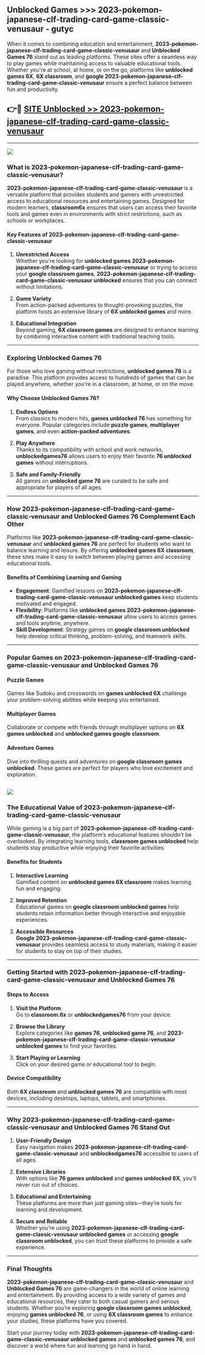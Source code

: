 ## Unblocked Games >>> 2023-pokemon-japanese-clf-trading-card-game-classic-venusaur - gutyc 

When it comes to combining education and entertainment, **2023-pokemon-japanese-clf-trading-card-game-classic-venusaur** and **Unblocked Games 76** stand out as leading platforms. These sites offer a seamless way to play games while maintaining access to valuable educational tools. Whether you're at school, at home, or on the go, platforms like **unblocked games 6X**, **6X classroom**, and **google 2023-pokemon-japanese-clf-trading-card-game-classic-venusaur** ensure a perfect balance between fun and productivity.
## 👉🔴 [SITE Unblocked >> 2023-pokemon-japanese-clf-trading-card-game-classic-venusaur](http://premium.freeplayer.one?title=2023-pokemon-japanese-clf-trading-card-game-classic-venusaur&ref=22JU)
---
<a href="http://premium.freeplayer.one?title=2023-pokemon-japanese-clf-trading-card-game-classic-venusaur&ref=22JU/"><img src="https://github.com/user-attachments/assets/438f12ca-57a4-47a3-8ead-c64da593a1e5"/></a>
### What is 2023-pokemon-japanese-clf-trading-card-game-classic-venusaur?  

**2023-pokemon-japanese-clf-trading-card-game-classic-venusaur** is a versatile platform that provides students and gamers with unrestricted access to educational resources and entertaining games. Designed for modern learners, **classroom6x** ensures that users can access their favorite tools and games even in environments with strict restrictions, such as schools or workplaces.  

#### Key Features of 2023-pokemon-japanese-clf-trading-card-game-classic-venusaur  

1. **Unrestricted Access**  
   Whether you're looking for **unblocked games 2023-pokemon-japanese-clf-trading-card-game-classic-venusaur** or trying to access your **google classroom games**, **2023-pokemon-japanese-clf-trading-card-game-classic-venusaur unblocked** ensures that you can connect without limitations.  

2. **Game Variety**  
   From action-packed adventures to thought-provoking puzzles, the platform hosts an extensive library of **6X unblocked games** and more.  

3. **Educational Integration**  
   Beyond gaming, **6X classroom games** are designed to enhance learning by combining interactive content with traditional teaching tools.  



---

### Exploring Unblocked Games 76  

For those who love gaming without restrictions, **unblocked games 76** is a paradise. This platform provides access to hundreds of games that can be played anywhere, whether you're in a classroom, at home, or on the move.  

#### Why Choose Unblocked Games 76?  

1. **Endless Options**  
   From classics to modern hits, **games unblocked 76** has something for everyone. Popular categories include **puzzle games**, **multiplayer games**, and even **action-packed adventures**.  

2. **Play Anywhere**  
   Thanks to its compatibility with school and work networks, **unblockedgames76** allows users to enjoy their favorite **76 unblocked games** without interruptions.  

3. **Safe and Family-Friendly**  
   All games on **unblocked game 76** are curated to be safe and appropriate for players of all ages.  

---

### How 2023-pokemon-japanese-clf-trading-card-game-classic-venusaur and Unblocked Games 76 Complement Each Other  

Platforms like **2023-pokemon-japanese-clf-trading-card-game-classic-venusaur** and **unblocked games 76** are perfect for students who want to balance learning and leisure. By offering **unblocked games 6X classroom**, these sites make it easy to switch between playing games and accessing educational tools.  

#### Benefits of Combining Learning and Gaming  

- **Engagement**: Gamified lessons on **2023-pokemon-japanese-clf-trading-card-game-classic-venusaur unblocked games** keep students motivated and engaged.  
- **Flexibility**: Platforms like **unblocked games 2023-pokemon-japanese-clf-trading-card-game-classic-venusaur** allow users to access games and tools anytime, anywhere.  
- **Skill Development**: Strategy games on **google classroom unblocked** help develop critical thinking, problem-solving, and teamwork skills.  

---

### Popular Games on 2023-pokemon-japanese-clf-trading-card-game-classic-venusaur and Unblocked Games 76  

#### Puzzle Games  

Games like Sudoku and crosswords on **games unblocked 6X** challenge your problem-solving abilities while keeping you entertained.  

#### Multiplayer Games  

Collaborate or compete with friends through multiplayer options on **6X games unblocked** and **unblocked games google classroom**.  

#### Adventure Games  

Dive into thrilling quests and adventures on **google classroom games unblocked**. These games are perfect for players who love excitement and exploration.  

<a href="http://download.freeplayer.one?title=2023-pokemon-japanese-clf-trading-card-game-classic-venusaur&ref=23D/"><img src="https://github.com/user-attachments/assets/fe0c3e91-c8e1-489c-acf0-e2f614c12fb8"/></a>
---

### The Educational Value of 2023-pokemon-japanese-clf-trading-card-game-classic-venusaur  

While gaming is a big part of **2023-pokemon-japanese-clf-trading-card-game-classic-venusaur**, the platform’s educational features shouldn’t be overlooked. By integrating learning tools, **classroom games unblocked** help students stay productive while enjoying their favorite activities.  

#### Benefits for Students  

1. **Interactive Learning**  
   Gamified content on **unblocked games 6X classroom** makes learning fun and engaging.  

2. **Improved Retention**  
   Educational games on **google classroom unblocked games** help students retain information better through interactive and enjoyable experiences.  

3. **Accessible Resources**  
   **Google 2023-pokemon-japanese-clf-trading-card-game-classic-venusaur** provides seamless access to study materials, making it easier for students to stay on top of their studies.  

---

### Getting Started with 2023-pokemon-japanese-clf-trading-card-game-classic-venusaur and Unblocked Games 76  

#### Steps to Access  

1. **Visit the Platform**  
   Go to **classroom.6x** or **unblockedgames76** from your device.  

2. **Browse the Library**  
   Explore categories like **games 76**, **unblocked game 76**, and **2023-pokemon-japanese-clf-trading-card-game-classic-venusaur unblocked games** to find your favorites.  

3. **Start Playing or Learning**  
   Click on your desired game or educational tool to begin.  

#### Device Compatibility  

Both **6X classroom** and **unblocked games 76** are compatible with most devices, including desktops, laptops, tablets, and smartphones.  

---

### Why 2023-pokemon-japanese-clf-trading-card-game-classic-venusaur and Unblocked Games 76 Stand Out  

1. **User-Friendly Design**  
   Easy navigation makes **2023-pokemon-japanese-clf-trading-card-game-classic-venusaur** and **unblockedgames76** accessible to users of all ages.  

2. **Extensive Libraries**  
   With options like **76 games unblocked** and **games unblocked 6X**, you’ll never run out of choices.  

3. **Educational and Entertaining**  
   These platforms are more than just gaming sites—they’re tools for learning and development.  

4. **Secure and Reliable**  
   Whether you’re using **2023-pokemon-japanese-clf-trading-card-game-classic-venusaur unblocked games** or accessing **google classroom unblocked**, you can trust these platforms to provide a safe experience.  

---

### Final Thoughts  

**2023-pokemon-japanese-clf-trading-card-game-classic-venusaur** and **Unblocked Games 76** are game-changers in the world of online learning and entertainment. By providing access to a wide variety of games and educational resources, they cater to both casual gamers and serious students. Whether you’re exploring **google classroom games unblocked**, enjoying **games unblocked 76**, or using **6X classroom games** to enhance your studies, these platforms have you covered.  

Start your journey today with **2023-pokemon-japanese-clf-trading-card-game-classic-venusaur unblocked games** and **unblocked games 76**, and discover a world where fun and learning go hand in hand.  
